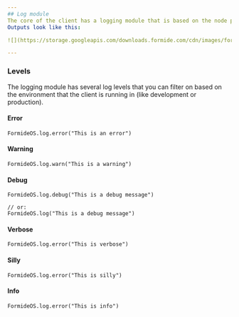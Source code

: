 ```yaml
---
## Log module
The core of the client has a logging module that is based on the node package `captains-log`.
Outputs look like this:

![](https://storage.googleapis.com/downloads.formide.com/cdn/images/formide-client-log.png)

---
```

### Levels
The logging module has several log levels that you can filter on based on the environment that the client
is running in (like development or production).

#### Error
```
FormideOS.log.error("This is an error")
```

#### Warning
```
FormideOS.log.warn("This is a warning")
```

#### Debug
```
FormideOS.log.debug("This is a debug message")

// or:
FormideOS.log("This is a debug message")
```

#### Verbose
```
FormideOS.log.error("This is verbose")
```

#### Silly
```
FormideOS.log.error("This is silly")
```

#### Info
```
FormideOS.log.error("This is info")
```
